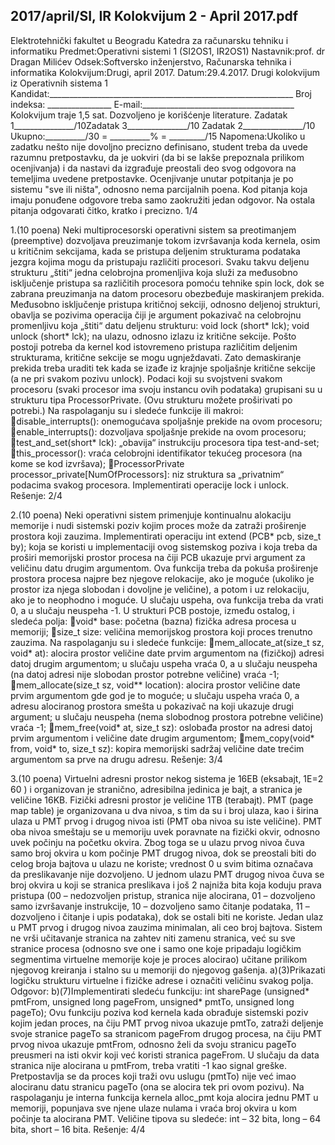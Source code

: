 2017/april/SI, IR Kolokvijum 2 - April 2017.pdf
--------------------------------------------------------------------------------


Elektrotehnički fakultet u Beogradu
Katedra za računarsku tehniku i informatiku
Predmet:Operativni sistemi 1 (SI2OS1, IR2OS1)
Nastavnik:prof. dr Dragan Milićev
Odsek:Softversko inženjerstvo, Računarska tehnika i informatika
Kolokvijum:Drugi, april 2017.
Datum:29.4.2017.
Drugi kolokvijum iz Operativnih sistema 1
Kandidat:_____________________________________________________________
Broj indeksa: ________________  E-mail:______________________________________
Kolokvijum traje 1,5 sat. Dozvoljeno je korišćenje literature.
Zadatak 1_______________/10Zadatak 3_______________/10
Zadatak 2_______________/10
Ukupno:__________/30 = __________% = _________/15
Napomena:Ukoliko u zadatku nešto nije dovoljno precizno definisano, student treba da
uvede razumnu pretpostavku, da je uokviri (da bi se lakše prepoznala prilikom ocenjivanja) i
da nastavi da izgrađuje preostali deo svog odgovora na temeljima uvedene pretpostavke.
Ocenjivanje unutar potpitanja je po sistemu "sve ili ništa", odnosno nema parcijalnih poena.
Kod pitanja koja imaju ponuđene odgovore treba samo zaokružiti jedan odgovor. Na ostala
pitanja odgovarati čitko, kratko i precizno.
1/4

1.(10 poena)
Neki   multiprocesorski   operativni   sistem   sa   preotimanjem   (preemptive)   dozvoljava
preuzimanje tokom izvršavanja koda kernela, osim u kritičnim sekcijama, kada se pristupa
deljenim strukturama podataka jezgra kojima mogu da pristupaju različiti procesori. Svaku
takvu deljenu strukturu „štiti“ jedna celobrojna promenljiva koja služi za međusobno
isključenje pristupa sa različitih procesora pomoću tehnike  spin   lock, dok se zabrana
preuzimanja na datom procesoru obezbeđuje maskiranjem prekida. Međusobno isključenje
pristupa kritičnoj sekciji, odnosno deljenoj strukturi, obavlja se pozivima operacija čiji je
argument pokazivač na celobrojnu promenljivu koja „štiti“ datu deljenu strukturu:
void lock (short* lck);
void unlock (short* lck);
na ulazu, odnosno izlazu iz kritične sekcije. Pošto postoji potreba da kernel kod istovremeno
pristupa   različitim   deljenim   strukturama,   kritične   sekcije   se   mogu   ugnježdavati.   Zato
demaskiranje prekida treba uraditi tek kada se izađe iz krajnje spoljašnje kritične sekcije (a ne
pri svakom pozivu unlock).
Podaci koji su svojstveni svakom procesoru (svaki procesor ima svoju instancu ovih
podataka) grupisani su u strukturu tipa ProcessorPrivate. (Ovu strukturu možete proširivati
po potrebi.) Na raspolaganju su i sledeće funkcije ili makroi:
disable_interrupts(): onemogućava spoljašnje prekide na ovom procesoru;
enable_interrupts(): dozvoljava spoljašnje prekide na ovom procesoru;
test_and_set(short* lck): „obavija“ instrukciju procesora tipa test-and-set;
this_processor():  vraća celobrojni identifikator tekućeg procesora (na kome se kod 
izvršava);
ProcessorPrivate processor_private[NumOfProcessors]: niz struktura sa 
„privatnim“ podacima svakog procesora.
Implementirati operacije lock i unlock.
Rešenje:
2/4

2.(10 poena)
Neki operativni sistem primenjuje kontinualnu alokaciju memorije i nudi sistemski poziv
kojim proces može da zatraži proširenje prostora koji zauzima. Implementirati operaciju
int extend (PCB* pcb, size_t by);
koja se koristi u implementaciji ovog sistemskog poziva i koja treba da proširi memorijski
prostor procesa na čiji PCB ukazuje prvi argument za veličinu datu drugim argumentom. Ova
funkcija treba da pokuša proširenje prostora procesa najpre bez njegove relokacije, ako je
moguće (ukoliko je prostor iza njega slobodan i dovoljne je veličine), a potom i uz relokaciju,
ako je to neophodno i moguće. U slučaju uspeha, ova funkcija treba da vrati 0, a u slučaju
neuspeha -1.
U strukturi PCB postoje, između ostalog, i sledeća polja:
void* base: početna (bazna) fizička adresa procesa u memoriji;
size_t size: veličina memorijskog prostora koji proces trenutno zauzima.
Na raspolaganju su i sledeće funkcije:
mem_allocate_at(size_t sz, void* at): alocira prostor veličine date prvim 
argumentom na (fizičkoj) adresi datoj drugim argumentom; u slučaju uspeha vraća 0, a u 
slučaju neuspeha (na datoj adresi nije slobodan prostor potrebne veličine) vraća -1;
mem_allocate(size_t sz, void** location): alocira prostor veličine date prvim 
argumentom gde god je to moguće; u slučaju uspeha vraća 0, a adresu alociranog prostora 
smešta u pokazivač na koji ukazuje drugi argument; u slučaju neuspeha (nema slobodnog 
prostora potrebne veličine) vraća -1;
mem_free(void* at, size_t sz): oslobađa prostor na adresi datoj prvim argumentom i
veličine date drugim argumentom;
mem_copy(void* from, void* to, size_t sz): kopira memorijski sadržaj veličine 
date trećim argumentom sa prve na drugu adresu.
Rešenje:
3/4

3.(10 poena)
Virtuelni adresni prostor nekog sistema je 16EB (eksabajt, 1E=2
60
) i organizovan je stranično,
adresibilna jedinica je bajt, a stranica je veličine 16KB. Fizički adresni prostor je veličine 1TB
(terabajt). PMT (page map table) je organizovana u dva nivoa, s tim da su i broj ulaza, kao i
širina ulaza u PMT prvog i drugog nivoa isti (PMT oba nivoa su iste veličine). PMT oba nivoa
smeštaju se u memoriju uvek poravnate na fizički okvir, odnosno uvek počinju na početku
okvira. Zbog toga se u ulazu prvog nivoa čuva samo broj okvira u kom počinje PMT drugog
nivoa, dok se preostali biti do celog broja bajtova u ulazu ne koriste; vrednost 0 u svim bitima
označava da preslikavanje nije dozvoljeno. U jednom ulazu PMT drugog nivoa čuva se broj
okvira u koji se stranica preslikava i još 2 najniža bita koja koduju prava pristupa (00 –
nedozvoljen pristup, stranica nije alocirana, 01 – dozvoljeno samo izvršavanje instrukcije, 10
– dozvoljeno samo čitanje podataka, 11 – dozvoljeno i čitanje i upis podataka), dok se ostali
biti ne koriste. Jedan ulaz u PMT prvog i drugog nivoa zauzima minimalan, ali ceo broj
bajtova. Sistem ne vrši učitavanje stranica na zahtev niti zamenu stranica, već su sve stranice
procesa (odnosno sve one i samo one koje pripadaju logičkim segmentima virtuelne memorije
koje je proces alocirao) učitane prilikom njegovog kreiranja i stalno su u memoriji do
njegovog gašenja.
a)(3)Prikazati logičku strukturu virtuelne i fizičke adrese i označiti veličinu svakog polja.
Odgovor:
b)(7)Implementirati sledeću funkciju:
int sharePage (unsigned* pmtFrom, unsigned long pageFrom,
unsigned* pmtTo, unsigned long pageTo);
Ovu funkciju poziva kod kernela kada obrađuje sistemski poziv kojim jedan proces, na čiju
PMT prvog nivoa ukazuje  pmtTo, zatraži deljenje svoje stranice  pageTo  sa stranicom
pageFrom drugog procesa, na čiju PMT prvog nivoa ukazuje pmtFrom, odnosno želi da svoju
stranicu pageTo preusmeri na isti okvir koji već koristi stranica pageFrom. U slučaju da data
stranica nije alocirana u pmtFrom, treba vratiti -1 kao signal greške. Pretpostavlja se da proces
koji traži ovu uslugu (pmtTo) nije već imao alociranu datu stranicu pageTo (ona se alocira tek
pri ovom pozivu).
Na raspolaganju je interna funkcija kernela alloc_pmt koja alocira jednu PMT u memoriji,
popunjava sve njene ulaze nulama i vraća broj okvira u kom počinje ta alocirana PMT.
Veličine tipova su sledeće: int – 32 bita, long – 64 bita, short – 16 bita.
Rešenje:
4/4